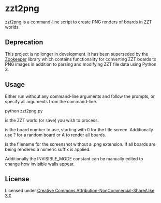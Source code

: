 # zzt2png

zzt2png is a command-line script to create PNG renders of boards in ZZT worlds.

## Deprecation

This project is no longer in development. It has been superseded by the
[Zookeeper](https://github.com/DrDos0016/zookeeper) library which contains functionality for converting ZZT boards
to PNG images in addition to parsing and modifying ZZT file data using Python 3.

## Usage

Either run without any command-line arguments and follow the prompts, or specify all arguments from the command-line.

python zzt2png.py <filename> <board> <output>

<filename> is the ZZT world (or save) you wish to process.

<board> is the board number to use, starting with 0 for the title screen. Additionally use ? for a random board or A to render all boards.

<output> is the filename for the screenshot without a .png extension. If all boards are being rendered a numeric suffix is applied.

Additionally the INVISIBLE_MODE constant can be manually edited to change how invisible walls appear.

## License

Licensed under [Creative Commons Attribution-NonCommercial-ShareAlike 3.0](https://creativecommons.org/licenses/by-nc-sa/3.0/us/)

